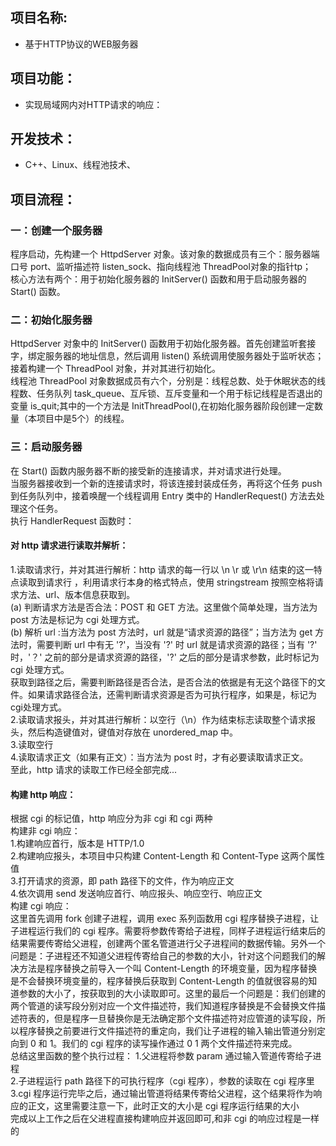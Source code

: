 ## 项目名称:
-
	基于HTTP协议的WEB服务器
## 项目功能：
-
	实现局域网内对HTTP请求的响应：
## 开发技术：
-
	C++、Linux、线程池技术、
## 项目流程：
### 一：创建一个服务器<br>
程序启动，先构建一个 HttpdServer 对象。该对象的数据成员有三个：服务器端口号 port、监听描述符 listen_sock、指向线程池 ThreadPool对象的指针tp；<br>
核心方法有两个：用于初始化服务器的 InitServer() 函数和用于启动服务器的 Start() 函数。<br>
### 二：初始化服务器<br>
HttpdServer 对象中的 InitServer() 函数用于初始化服务器。首先创建监听套接字，绑定服务器的地址信息，然后调用 listen() 系统调用使服务器处于监听状态；接着构建一个 ThreadPool 对象，并对其进行初始化。<br>
线程池 ThreadPool 对象数据成员有六个，分别是：线程总数、处于休眠状态的线程数、任务队列 task_queue、互斥锁、互斥变量和一个用于标记线程是否退出的变量 is_quit;其中的一个方法是 InitThreadPool(),在初始化服务器阶段创建一定数量（本项目中是5个）的线程。<br>
### 三：启动服务器<br>
在 Start() 函数内服务器不断的接受新的连接请求，并对请求进行处理。<br>
当服务器接收到一个新的连接请求时，将该连接封装成任务，再将这个任务 push 到任务队列中，接着唤醒一个线程调用 Entry 类中的 HandlerRequest() 方法去处理这个任务。<br>
执行 HandlerRequest 函数时：<br>
#### 对 http 请求进行读取并解析：<br>
1.读取请求行，并对其进行解析：http 请求的每一行以 \n \r 或 \r\n 结束的这一特点读取到请求行 ，利用请求行本身的格式特点，使用 stringstream 按照空格将请求方法、url、版本信息获取到。<br>
(a) 判断请求方法是否合法：POST 和 GET 方法。这里做个简单处理，当方法为 post 方法是标记为 cgi 处理方式。<br>
(b) 解析 url :当方法为 post 方法时，url 就是“请求资源的路径”；当方法为 get 方法时，需要判断 url 中有无 '?'，当没有 '?' 时 url 就是请求资源的路径；当有 '?' 时，'？' 之前的部分是请求资源的路径，'?' 之后的部分是请求参数，此时标记为 cgi 处理方式。<br>
获取到路径之后，需要判断路径是否合法，是否合法的依据是有无这个路径下的文件。如果请求路径合法，还需判断请求资源是否为可执行程序，如果是，标记为cgi处理方式。<br>
2.读取请求报头，并对其进行解析：以空行（\n）作为结束标志读取整个请求报头，然后构造键值对，键值对存放在 unordered_map 中。<br>
3.读取空行<br>
4.读取请求正文（如果有正文）：当方法为 post 时，才有必要读取请求正文。<br>
至此，http 请求的读取工作已经全部完成...<br>
#### 构建 http 响应：<br>
根据 cgi 的标记值，http 响应分为非 cgi 和 cgi 两种<br>
构建非 cgi 响应：<br>
1.构建响应首行，版本是 HTTP/1.0<br>
2.构建响应报头，本项目中只构建 Content-Length 和 Content-Type 这两个属性值<br>
3.打开请求的资源，即 path 路径下的文件，作为响应正文<br>
4.依次调用 send 发送响应首行、响应报头、响应空行、响应正文<br>
构建 cgi 响应：<br>
这里首先调用 fork 创建子进程，调用 exec 系列函数用 cgi 程序替换子进程，让子进程运行我们的 cgi 程序。需要将参数传寄给子进程，同样子进程运行结束后的结果需要传寄给父进程，创建两个匿名管道进行父子进程间的数据传输。另外一个问题是：子进程还不知道父进程传寄给自己的参数的大小，针对这个问题我们的解决方法是程序替换之前导入一个叫 Content-Length 的环境变量，因为程序替换是不会替换环境变量的，程序替换后获取到 Content-Length 的值就很容易的知道参数的大小了，按获取到的大小读取即可。这里的最后一个问题是：我们创建的两个管道的读写段分别对应一个文件描述符，我们知道程序替换是不会替换文件描述符表的，但是程序一旦替换你是无法确定那个文件描述符对应管道的读写段，所以程序替换之前要进行文件描述符的重定向，我们让子进程的输入输出管道分别定向到 0 和 1。我们的 cgi 程序的读写操作通过 0 1 两个文件描述符来完成。<br>
总结这里函数的整个执行过程：
1.父进程将参数 param 通过输入管道传寄给子进程<br>
2.子进程运行 path 路径下的可执行程序（cgi 程序），参数的读取在 cgi 程序里<br>
3.cgi 程序运行完毕之后，通过输出管道将结果传寄给父进程，这个结果将作为响应的正文，这里需要注意一下，此时正文的大小是 cgi 程序运行结果的大小<br>
完成以上工作之后在父进程直接构建响应并返回即可,和非 cgi 的响应过程是一样的<br>

